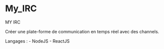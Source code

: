 # My_IRC

MY IRC

Créer une plate-forme de communication en temps réel avec des channels.

Langages : - NodeJS
           - ReactJS
